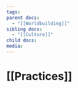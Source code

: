 ```yaml
---
tags: 
parent docs:
  - "[[Worldbuilding]]"
sibling docs:
  - "[[Culture]]"
child docs: 
media:
---
```

# [[Practices]]